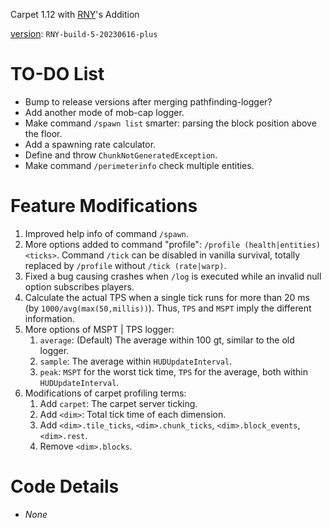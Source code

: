 Carpet 1.12 with [RNY](https://github.com/Rainyaphthyl)'s Addition

[version](src/carpet/CarpetSettings.java): `RNY-build-5-20230616-plus`

# TO-DO List

- Bump to release versions after merging pathfinding-logger?
- Add another mode of mob-cap logger.
- Make command `/spawn list` smarter: parsing the block position above the floor.
- Add a spawning rate calculator.
- Define and throw `ChunkNotGeneratedException`.
- Make command `/perimeterinfo` check multiple entities.

# Feature Modifications

1. Improved help info of command `/spawn`.
2. More options added to command "profile": `/profile (health|entities) <ticks>`. Command `/tick` can be disabled in vanilla survival, totally replaced by `/profile` without `/tick (rate|warp)`.
3. Fixed a bug causing crashes when `/log` is executed while an invalid null option subscribes players.
4. Calculate the actual TPS when a single tick runs for more than 20 ms (by `1000/avg(max(50,millis))`). Thus, `TPS` and `MSPT` imply the different information.
5. More options of MSPT | TPS logger:
    1. `average`: (Default) The average within 100 gt, similar to the old logger.
    2. `sample`: The average within `HUDUpdateInterval`.
    3. `peak`: `MSPT` for the worst tick time, `TPS` for the average, both within `HUDUpdateInterval`.
6. Modifications of carpet profiling terms:
    1. Add `carpet`: The carpet server ticking.
    2. Add `<dim>`: Total tick time of each dimension.
    3. Add `<dim>.tile_ticks`, `<dim>.chunk_ticks`, `<dim>.block_events`, `<dim>.rest`.
    4. Remove `<dim>.blocks`.

# Code Details

- *None*
